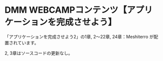 # DMM WEBCAMPコンテンツ【アプリケーションを完成させよう】

「アプリケーションを完成させよう2」の1章, 2～22章, 24章：Meshiterro が配置されています。

2, 3章はソースコードの更新なし。